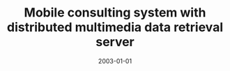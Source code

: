 ---
# Documentation: https://wowchemy.com/docs/managing-content/

title: Mobile consulting system with distributed multimedia data retrieval server
subtitle: ''
summary: ''
authors:
- sas
- Piotr Radliński
tags: []
categories: []
date: '2003-01-01'
lastmod: 2022-10-07T05:45:40Z
featured: false
draft: false

# Featured image
# To use, add an image named `featured.jpg/png` to your page's folder.
# Focal points: Smart, Center, TopLeft, Top, TopRight, Left, Right, BottomLeft, Bottom, BottomRight.
image:
  caption: ''
  focal_point: ''
  preview_only: false

# Projects (optional).
#   Associate this post with one or more of your projects.
#   Simply enter your project's folder or file name without extension.
#   E.g. `projects = ["internal-project"]` references `content/project/deep-learning/index.md`.
#   Otherwise, set `projects = []`.
projects: []
publishDate: '2022-10-07T05:45:39.521449Z'
publication_types:
- '1'
abstract: ''
publication: '*International Conference on e-helth in Common Europe. Conference proceedings,
  Kraków, June 5-6, 2003*'
---